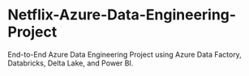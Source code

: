 # Netflix-Azure-Data-Engineering-Project
End-to-End Azure Data Engineering Project using Azure Data Factory, Databricks, Delta Lake, and Power BI.
